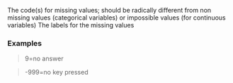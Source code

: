 The code(s) for missing values; should be radically different from non missing values (categorical variables) or impossible values (for continuous variables)
The labels for the missing values

### Examples

> 9=no answer

> -999=no key pressed
